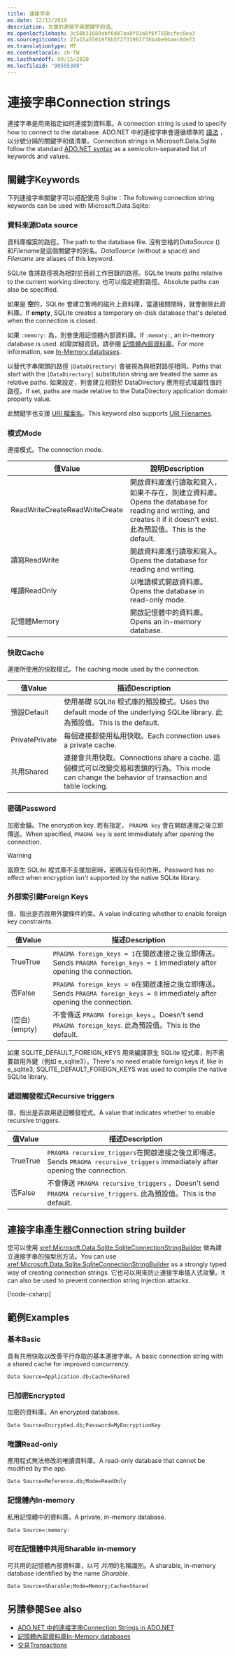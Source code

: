 ```yaml
---
title: 連接字串
ms.date: 12/13/2019
description: 支援的連接字串關鍵字和值。
ms.openlocfilehash: 3c50b31689abf6d47aa8f83a6f6f755bcfec0ea3
ms.sourcegitcommit: 27a15a55019f6b5f2733961738babe94aec0def3
ms.translationtype: MT
ms.contentlocale: zh-TW
ms.lasthandoff: 09/15/2020
ms.locfileid: "90555389"
---
```

# <a name="connection-strings"></a><span data-ttu-id="dd1de-103">連接字串</span><span class="sxs-lookup"><span data-stu-id="dd1de-103">Connection strings</span></span>

<span data-ttu-id="dd1de-104">連接字串是用來指定如何連接到資料庫。</span><span class="sxs-lookup"><span data-stu-id="dd1de-104">A connection string is used to specify how to connect to the database.</span></span> <span data-ttu-id="dd1de-105">ADO.NET 中的連接字串會遵循標準的 [語法](../../../framework/data/adonet/connection-strings.md) ，以分號分隔的關鍵字和值清單。</span><span class="sxs-lookup"><span data-stu-id="dd1de-105">Connection strings in Microsoft.Data.Sqlite follow the standard [ADO.NET syntax](../../../framework/data/adonet/connection-strings.md) as a semicolon-separated list of keywords and values.</span></span>

## <a name="keywords"></a><span data-ttu-id="dd1de-106">關鍵字</span><span class="sxs-lookup"><span data-stu-id="dd1de-106">Keywords</span></span>

<span data-ttu-id="dd1de-107">下列連接字串關鍵字可以搭配使用 Sqlite：</span><span class="sxs-lookup"><span data-stu-id="dd1de-107">The following connection string keywords can be used with Microsoft.Data.Sqlite:</span></span>

### <a name="data-source"></a><span data-ttu-id="dd1de-108">資料來源</span><span class="sxs-lookup"><span data-stu-id="dd1de-108">Data source</span></span>

<span data-ttu-id="dd1de-109">資料庫檔案的路徑。</span><span class="sxs-lookup"><span data-stu-id="dd1de-109">The path to the database file.</span></span> <span data-ttu-id="dd1de-110">沒有空格的*DataSource* () 和*Filename*是這個關鍵字的別名。</span><span class="sxs-lookup"><span data-stu-id="dd1de-110">*DataSource* (without a space) and *Filename* are aliases of this keyword.</span></span>

<span data-ttu-id="dd1de-111">SQLite 會將路徑視為相對於目前工作目錄的路徑。</span><span class="sxs-lookup"><span data-stu-id="dd1de-111">SQLite treats paths relative to the current working directory.</span></span> <span data-ttu-id="dd1de-112">也可以指定絕對路徑。</span><span class="sxs-lookup"><span data-stu-id="dd1de-112">Absolute paths can also be specified.</span></span>

<span data-ttu-id="dd1de-113">如果是 **空**的，SQLite 會建立暫時的磁片上資料庫，當連接關閉時，就會刪除此資料庫。</span><span class="sxs-lookup"><span data-stu-id="dd1de-113">If **empty**, SQLite creates a temporary on-disk database that's deleted when the connection is closed.</span></span>

<span data-ttu-id="dd1de-114">如果 `:memory:` 為，則會使用記憶體內部資料庫。</span><span class="sxs-lookup"><span data-stu-id="dd1de-114">If `:memory:`, an in-memory database is used.</span></span> <span data-ttu-id="dd1de-115">如需詳細資訊，請參閱 [記憶體內部資料庫](in-memory-databases.md)。</span><span class="sxs-lookup"><span data-stu-id="dd1de-115">For more information, see [In-Memory databases](in-memory-databases.md).</span></span>

<span data-ttu-id="dd1de-116">以替代字串開頭的路徑 `|DataDirectory|` 會被視為與相對路徑相同。</span><span class="sxs-lookup"><span data-stu-id="dd1de-116">Paths that start with the `|DataDirectory|` substitution string are treated the same as relative paths.</span></span> <span data-ttu-id="dd1de-117">如果設定，則會建立相對於 DataDirectory 應用程式域屬性值的路徑。</span><span class="sxs-lookup"><span data-stu-id="dd1de-117">If set, paths are made relative to the DataDirectory application domain property value.</span></span>

<span data-ttu-id="dd1de-118">此關鍵字也支援 [URI 檔案名](https://www.sqlite.org/uri.html)。</span><span class="sxs-lookup"><span data-stu-id="dd1de-118">This keyword also supports [URI Filenames](https://www.sqlite.org/uri.html).</span></span>

### <a name="mode"></a><span data-ttu-id="dd1de-119">模式</span><span class="sxs-lookup"><span data-stu-id="dd1de-119">Mode</span></span>

<span data-ttu-id="dd1de-120">連接模式。</span><span class="sxs-lookup"><span data-stu-id="dd1de-120">The connection mode.</span></span>

| <span data-ttu-id="dd1de-121">值</span><span class="sxs-lookup"><span data-stu-id="dd1de-121">Value</span></span>           | <span data-ttu-id="dd1de-122">說明</span><span class="sxs-lookup"><span data-stu-id="dd1de-122">Description</span></span>                                                                                        |
| --------------- | -------------------------------------------------------------------------------------------------- |
| <span data-ttu-id="dd1de-123">ReadWriteCreate</span><span class="sxs-lookup"><span data-stu-id="dd1de-123">ReadWriteCreate</span></span> | <span data-ttu-id="dd1de-124">開啟資料庫進行讀取和寫入，如果不存在，則建立資料庫。</span><span class="sxs-lookup"><span data-stu-id="dd1de-124">Opens the database for reading and writing, and creates it if it doesn't exist.</span></span> <span data-ttu-id="dd1de-125">此為預設值。</span><span class="sxs-lookup"><span data-stu-id="dd1de-125">This is the default.</span></span> |
| <span data-ttu-id="dd1de-126">讀寫</span><span class="sxs-lookup"><span data-stu-id="dd1de-126">ReadWrite</span></span>       | <span data-ttu-id="dd1de-127">開啟資料庫進行讀取和寫入。</span><span class="sxs-lookup"><span data-stu-id="dd1de-127">Opens the database for reading and writing.</span></span>                                                        |
| <span data-ttu-id="dd1de-128">唯讀</span><span class="sxs-lookup"><span data-stu-id="dd1de-128">ReadOnly</span></span>        | <span data-ttu-id="dd1de-129">以唯讀模式開啟資料庫。</span><span class="sxs-lookup"><span data-stu-id="dd1de-129">Opens the database in read-only mode.</span></span>                                                              |
| <span data-ttu-id="dd1de-130">記憶體</span><span class="sxs-lookup"><span data-stu-id="dd1de-130">Memory</span></span>          | <span data-ttu-id="dd1de-131">開啟記憶體中的資料庫。</span><span class="sxs-lookup"><span data-stu-id="dd1de-131">Opens an in-memory database.</span></span>                                                                       |

### <a name="cache"></a><span data-ttu-id="dd1de-132">快取</span><span class="sxs-lookup"><span data-stu-id="dd1de-132">Cache</span></span>

<span data-ttu-id="dd1de-133">連接所使用的快取模式。</span><span class="sxs-lookup"><span data-stu-id="dd1de-133">The caching mode used by the connection.</span></span>

| <span data-ttu-id="dd1de-134">值</span><span class="sxs-lookup"><span data-stu-id="dd1de-134">Value</span></span>   | <span data-ttu-id="dd1de-135">描述</span><span class="sxs-lookup"><span data-stu-id="dd1de-135">Description</span></span>                                                                                    |
| ------- | ---------------------------------------------------------------------------------------------- |
| <span data-ttu-id="dd1de-136">預設</span><span class="sxs-lookup"><span data-stu-id="dd1de-136">Default</span></span> | <span data-ttu-id="dd1de-137">使用基礎 SQLite 程式庫的預設模式。</span><span class="sxs-lookup"><span data-stu-id="dd1de-137">Uses the default mode of the underlying SQLite library.</span></span> <span data-ttu-id="dd1de-138">此為預設值。</span><span class="sxs-lookup"><span data-stu-id="dd1de-138">This is the default.</span></span>                   |
| <span data-ttu-id="dd1de-139">Private</span><span class="sxs-lookup"><span data-stu-id="dd1de-139">Private</span></span> | <span data-ttu-id="dd1de-140">每個連接都使用私用快取。</span><span class="sxs-lookup"><span data-stu-id="dd1de-140">Each connection uses a private cache.</span></span>                                                          |
| <span data-ttu-id="dd1de-141">共用</span><span class="sxs-lookup"><span data-stu-id="dd1de-141">Shared</span></span>  | <span data-ttu-id="dd1de-142">連接會共用快取。</span><span class="sxs-lookup"><span data-stu-id="dd1de-142">Connections share a cache.</span></span> <span data-ttu-id="dd1de-143">這個模式可以改變交易和表鎖的行為。</span><span class="sxs-lookup"><span data-stu-id="dd1de-143">This mode can change the behavior of transaction and table locking.</span></span> |

### <a name="password"></a><span data-ttu-id="dd1de-144">密碼</span><span class="sxs-lookup"><span data-stu-id="dd1de-144">Password</span></span>

<span data-ttu-id="dd1de-145">加密金鑰。</span><span class="sxs-lookup"><span data-stu-id="dd1de-145">The encryption key.</span></span> <span data-ttu-id="dd1de-146">若有指定， `PRAGMA key` 會在開啟連接之後立即傳送。</span><span class="sxs-lookup"><span data-stu-id="dd1de-146">When specified, `PRAGMA key` is sent immediately after opening the connection.</span></span>

> [!WARNING]
> <span data-ttu-id="dd1de-147">當原生 SQLite 程式庫不支援加密時，密碼沒有任何作用。</span><span class="sxs-lookup"><span data-stu-id="dd1de-147">Password has no effect when encryption isn't supported by the native SQLite library.</span></span>

### <a name="foreign-keys"></a><span data-ttu-id="dd1de-148">外部索引鍵</span><span class="sxs-lookup"><span data-stu-id="dd1de-148">Foreign Keys</span></span>

<span data-ttu-id="dd1de-149">值，指出是否啟用外鍵條件約束。</span><span class="sxs-lookup"><span data-stu-id="dd1de-149">A value indicating whether to enable foreign key constraints.</span></span>

| <span data-ttu-id="dd1de-150">值</span><span class="sxs-lookup"><span data-stu-id="dd1de-150">Value</span></span>   | <span data-ttu-id="dd1de-151">描述</span><span class="sxs-lookup"><span data-stu-id="dd1de-151">Description</span></span>
| ------- | --- |
| <span data-ttu-id="dd1de-152">True</span><span class="sxs-lookup"><span data-stu-id="dd1de-152">True</span></span>    | <span data-ttu-id="dd1de-153">`PRAGMA foreign_keys = 1`在開啟連接之後立即傳送。</span><span class="sxs-lookup"><span data-stu-id="dd1de-153">Sends `PRAGMA foreign_keys = 1` immediately after opening the connection.</span></span>
| <span data-ttu-id="dd1de-154">否</span><span class="sxs-lookup"><span data-stu-id="dd1de-154">False</span></span>   | <span data-ttu-id="dd1de-155">`PRAGMA foreign_keys = 0`在開啟連接之後立即傳送。</span><span class="sxs-lookup"><span data-stu-id="dd1de-155">Sends `PRAGMA foreign_keys = 0` immediately after opening the connection.</span></span>
| <span data-ttu-id="dd1de-156">(空白)</span><span class="sxs-lookup"><span data-stu-id="dd1de-156">(empty)</span></span> | <span data-ttu-id="dd1de-157">不會傳送 `PRAGMA foreign_keys` 。</span><span class="sxs-lookup"><span data-stu-id="dd1de-157">Doesn't send `PRAGMA foreign_keys`.</span></span> <span data-ttu-id="dd1de-158">此為預設值。</span><span class="sxs-lookup"><span data-stu-id="dd1de-158">This is the default.</span></span> |

<span data-ttu-id="dd1de-159">如果 SQLITE_DEFAULT_FOREIGN_KEYS 用來編譯原生 SQLite 程式庫，則不需要啟用外鍵（例如 e_sqlite3）。</span><span class="sxs-lookup"><span data-stu-id="dd1de-159">There's no need enable foreign keys if, like in e_sqlite3, SQLITE_DEFAULT_FOREIGN_KEYS was used to compile the native SQLite library.</span></span>

### <a name="recursive-triggers"></a><span data-ttu-id="dd1de-160">遞迴觸發程式</span><span class="sxs-lookup"><span data-stu-id="dd1de-160">Recursive triggers</span></span>

<span data-ttu-id="dd1de-161">值，指出是否啟用遞迴觸發程式。</span><span class="sxs-lookup"><span data-stu-id="dd1de-161">A value that indicates whether to enable recursive triggers.</span></span>

| <span data-ttu-id="dd1de-162">值</span><span class="sxs-lookup"><span data-stu-id="dd1de-162">Value</span></span> | <span data-ttu-id="dd1de-163">描述</span><span class="sxs-lookup"><span data-stu-id="dd1de-163">Description</span></span>                                                                 |
| ----- | --------------------------------------------------------------------------- |
| <span data-ttu-id="dd1de-164">True</span><span class="sxs-lookup"><span data-stu-id="dd1de-164">True</span></span>  | <span data-ttu-id="dd1de-165">`PRAGMA recursive_triggers`在開啟連接之後立即傳送。</span><span class="sxs-lookup"><span data-stu-id="dd1de-165">Sends `PRAGMA recursive_triggers` immediately after opening the connection.</span></span> |
| <span data-ttu-id="dd1de-166">否</span><span class="sxs-lookup"><span data-stu-id="dd1de-166">False</span></span> | <span data-ttu-id="dd1de-167">不會傳送 `PRAGMA recursive_triggers` 。</span><span class="sxs-lookup"><span data-stu-id="dd1de-167">Doesn't send `PRAGMA recursive_triggers`.</span></span> <span data-ttu-id="dd1de-168">此為預設值。</span><span class="sxs-lookup"><span data-stu-id="dd1de-168">This is the default.</span></span>              |

## <a name="connection-string-builder"></a><span data-ttu-id="dd1de-169">連接字串產生器</span><span class="sxs-lookup"><span data-stu-id="dd1de-169">Connection string builder</span></span>

<span data-ttu-id="dd1de-170">您可以使用 <xref:Microsoft.Data.Sqlite.SqliteConnectionStringBuilder> 做為建立連接字串的強型別方法。</span><span class="sxs-lookup"><span data-stu-id="dd1de-170">You can use <xref:Microsoft.Data.Sqlite.SqliteConnectionStringBuilder> as a strongly typed way of creating connection strings.</span></span> <span data-ttu-id="dd1de-171">它也可以用來防止連接字串插入式攻擊。</span><span class="sxs-lookup"><span data-stu-id="dd1de-171">It can also be used to prevent connection string injection attacks.</span></span>

[!code-csharp[](../../../../samples/snippets/standard/data/sqlite/EncryptionSample/Program.cs?name=snippet_ConnectionStringBuilder)]

## <a name="examples"></a><span data-ttu-id="dd1de-172">範例</span><span class="sxs-lookup"><span data-stu-id="dd1de-172">Examples</span></span>

### <a name="basic"></a><span data-ttu-id="dd1de-173">基本</span><span class="sxs-lookup"><span data-stu-id="dd1de-173">Basic</span></span>

<span data-ttu-id="dd1de-174">具有共用快取以改善平行存取的基本連接字串。</span><span class="sxs-lookup"><span data-stu-id="dd1de-174">A basic connection string with a shared cache for improved concurrency.</span></span>

```connectionstring
Data Source=Application.db;Cache=Shared
```

### <a name="encrypted"></a><span data-ttu-id="dd1de-175">已加密</span><span class="sxs-lookup"><span data-stu-id="dd1de-175">Encrypted</span></span>

<span data-ttu-id="dd1de-176">加密的資料庫。</span><span class="sxs-lookup"><span data-stu-id="dd1de-176">An encrypted database.</span></span>

```connectionstring
Data Source=Encrypted.db;Password=MyEncryptionKey
```

### <a name="read-only"></a><span data-ttu-id="dd1de-177">唯讀</span><span class="sxs-lookup"><span data-stu-id="dd1de-177">Read-only</span></span>

<span data-ttu-id="dd1de-178">應用程式無法修改的唯讀資料庫。</span><span class="sxs-lookup"><span data-stu-id="dd1de-178">A read-only database that cannot be modified by the app.</span></span>

```connectionstring
Data Source=Reference.db;Mode=ReadOnly
```

### <a name="in-memory"></a><span data-ttu-id="dd1de-179">記憶體內</span><span class="sxs-lookup"><span data-stu-id="dd1de-179">In-memory</span></span>

<span data-ttu-id="dd1de-180">私用記憶體中的資料庫。</span><span class="sxs-lookup"><span data-stu-id="dd1de-180">A private, in-memory database.</span></span>

```connectionstring
Data Source=:memory:
```

### <a name="sharable-in-memory"></a><span data-ttu-id="dd1de-181">可在記憶體中共用</span><span class="sxs-lookup"><span data-stu-id="dd1de-181">Sharable in-memory</span></span>

<span data-ttu-id="dd1de-182">可共用的記憶體內部資料庫，以可 *共用*的名稱識別。</span><span class="sxs-lookup"><span data-stu-id="dd1de-182">A sharable, in-memory database identified by the name *Sharable*.</span></span>

```connectionstring
Data Source=Sharable;Mode=Memory;Cache=Shared
```

## <a name="see-also"></a><span data-ttu-id="dd1de-183">另請參閱</span><span class="sxs-lookup"><span data-stu-id="dd1de-183">See also</span></span>

* [<span data-ttu-id="dd1de-184">ADO.NET 中的連接字串</span><span class="sxs-lookup"><span data-stu-id="dd1de-184">Connection Strings in ADO.NET</span></span>](../../../framework/data/adonet/connection-strings.md)
* [<span data-ttu-id="dd1de-185">記憶體內部資料庫</span><span class="sxs-lookup"><span data-stu-id="dd1de-185">In-Memory databases</span></span>](in-memory-databases.md)
* [<span data-ttu-id="dd1de-186">交易</span><span class="sxs-lookup"><span data-stu-id="dd1de-186">Transactions</span></span>](transactions.md)
